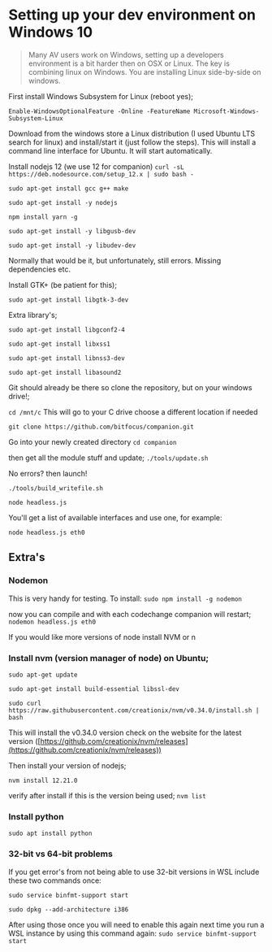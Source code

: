 # Setting up your dev environment on Windows 10

> Many AV users work on Windows, setting up a developers environment is a bit harder then on OSX or Linux. The key is combining linux on Windows. You are installing Linux side-by-side on windows.

First install Windows Subsystem for Linux (reboot yes);

`Enable-WindowsOptionalFeature -Online -FeatureName Microsoft-Windows-Subsystem-Linux`

Download from the windows store a Linux distribution (I used Ubuntu LTS search for linux) and install/start it (just follow the steps). This will install a command line interface for Ubuntu. It will start automatically. 

Install nodejs 12 (we use 12 for companion)
`curl -sL https://deb.nodesource.com/setup_12.x | sudo bash -`

`sudo apt-get install gcc g++ make`

`sudo apt-get install -y nodejs`

`npm install yarn -g`

`sudo apt-get install -y libgusb-dev`

`sudo apt-get install -y libudev-dev`

Normally that would be it, but unfortunately, still errors. Missing dependencies etc.

Install GTK+ (be patient for this);

`sudo apt-get install libgtk-3-dev`

Extra library's;

`sudo apt-get install libgconf2-4`

`sudo apt-get install libxss1`

`sudo apt-get install libnss3-dev`

`sudo apt-get install libasound2`

Git should already be there so clone the repository, but on your windows drive!;

`cd /mnt/c` This will go to your C drive choose a different location if needed

`git clone https://github.com/bitfocus/companion.git`

Go into your newly created directory
`cd companion`

then get all the module stuff and update;
`./tools/update.sh`

No errors? then launch!

`./tools/build_writefile.sh`

`node headless.js`

You'll get a list of available interfaces and use one, for example:

`node headless.js eth0`

## Extra's

### Nodemon
This is very handy for testing. To install:
`sudo npm install -g nodemon`

now you can compile and with each codechange companion will restart;
`nodemon headless.js eth0`

If you would like more versions of node install NVM or n
### Install nvm (version manager of node) on Ubuntu;

`sudo apt-get update`

`sudo apt-get install build-essential libssl-dev`

`sudo curl https://raw.githubusercontent.com/creationix/nvm/v0.34.0/install.sh | bash`

This will install the v0.34.0 version check on the website for the latest version ([https://github.com/creationix/nvm/releases](https://github.com/creationix/nvm/releases))

Then install your version of nodejs;

`nvm install 12.21.0`

verify after install if this is the version being used;
`nvm list`

### Install python

`sudo apt install python`

### 32-bit vs 64-bit problems
If you get error's from not being able to use 32-bit versions in WSL include these two commands once:

`sudo service binfmt-support start`

`sudo dpkg --add-architecture i386`

After using those once you will need to enable this again next time you run a WSL instance by using this command again:
`sudo service binfmt-support start`